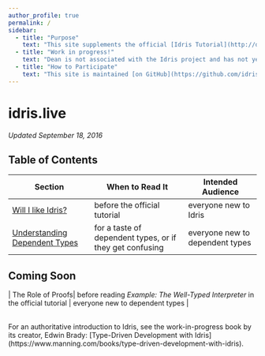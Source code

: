 ```yaml
---
author_profile: true
permalink: /
sidebar:
  - title: "Purpose"
    text: "This site supplements the official [Idris Tutorial](http://docs.idris-lang.org/en/latest/tutorial/) to provide a gentler introduction."
  - title: "Work in progress!"
    text: "Dean is not associated with the Idris project and has not yet written much Idris code."
  - title: "How to Participate"
    text: "This site is maintained [on GitHub](https://github.com/idris-live/idris-live.github.io). Comments, PRs, and unabashed plagiarism are invited."
---
```


# idris.live

_Updated September 18, 2016_

## Table of Contents

| Section | When to Read It | Intended Audience |
|---------|-----------------|-------------------|
| [Will I like Idris?](/will_i_like_idris)| before the official tutorial | everyone new to Idris |
| [Understanding Dependent Types](/understanding_dependent_types)| for a taste of dependent types, or if they get confusing | everyone new to dependent types |

## Coming Soon

| The Role of Proofs| before reading *Example: The Well-Typed Interpreter* in the official tutorial | everyone new to dependent types |

<br />
For an authoritative introduction to Idris, see the work-in-progress book by its creator, Edwin Brady:
[Type-Driven Development with Idris](https://www.manning.com/books/type-driven-development-with-idris).
